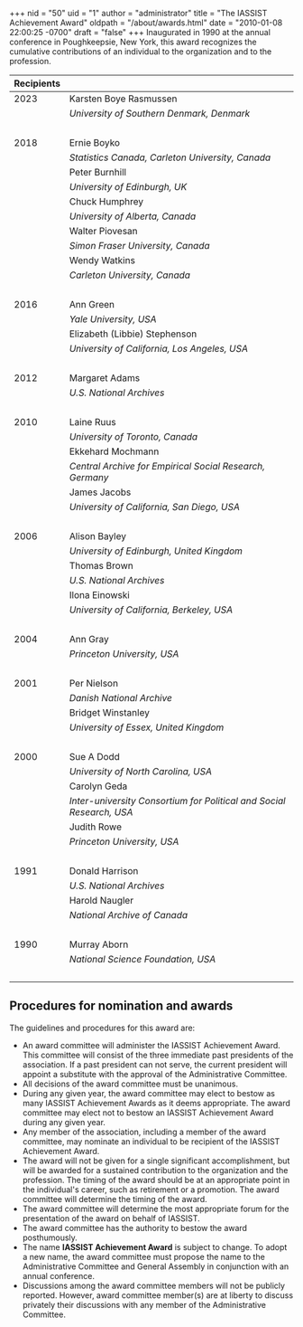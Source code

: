 +++
nid = "50"
uid = "1"
author = "administrator"
title = "The IASSIST Achievement Award"
oldpath = "/about/awards.html"
date = "2010-01-08 22:00:25 -0700"
draft = "false"
+++
Inaugurated in 1990 at the annual conference in Poughkeepsie, New York, this award recognizes the cumulative contributions of an individual to the organization and to the profession.

|Recipients|&nbsp;|
|:---|:---|
| 2023                              | Karsten Boye Rasmussen                      |
|                                   | *University of Southern Denmark, Denmark*|
|&nbsp;|&nbsp;|
| 2018                              | Ernie Boyko                      |
|                                   | *Statistics Canada, Carleton University, Canada*|
|                                   | Peter Burnhill                   |
|                                   | *University of Edinburgh, UK*    |
|                                   | Chuck Humphrey                   |
|                                   | *University of Alberta, Canada*  |
|                                   | Walter Piovesan                  |
|                                   | *Simon Fraser University,  Canada*         |
|                                   | Wendy Watkins                    |
|                                   | *Carleton University, Canada*   |
|&nbsp;|&nbsp;|
| 2016                              | Ann Green                        |
|                                   | *Yale University, USA*            |
|                                   | Elizabeth (Libbie) Stephenson    |
|                                   | *University of California, Los Angeles, USA*      |
|&nbsp;|&nbsp;|
| 2012                              | Margaret Adams                   |
|                                   | *U.S. National Archives*          |
|&nbsp;|&nbsp;|
| 2010                              | Laine Ruus                       |
|                                   | *University of Toronto, Canada*   |
|                                   | Ekkehard Mochmann                |
|                                   | *Central Archive for Empirical Social Research, Germany*    |
|                                   | James Jacobs                     |
|                                   | *University of California, San Diego, USA*   |
|&nbsp;|&nbsp;|
| 2006                              | Alison Bayley                    |
|                                   | *University of Edinburgh, United Kingdom*  |
|                                   | Thomas Brown                     |
|                                   | *U.S. National Archives*          |
|                                   | Ilona Einowski                   |
|                                   | *University of California,  Berkeley, USA*       |
|&nbsp;|&nbsp;|
| 2004                              | Ann Gray                         |
|                                   | *Princeton University, USA*       |
|&nbsp;|&nbsp;|
| 2001                              | Per Nielson                      |
|                                   | *Danish National Archive*         |
|                                   | Bridget Winstanley               |
|                                   | *University of Essex, United Kingdom*      |
|&nbsp;|&nbsp;|
| 2000                              | Sue A Dodd                       |
|                                   | *University of North Carolina, USA*    |
|                                   | Carolyn Geda                     |
|                                   | *Inter-university Consortium for Political and Social Research, USA* |
|                                   | Judith Rowe                      |
|                                   | *Princeton University, USA*       |
|&nbsp;|&nbsp;|
| 1991                              | Donald Harrison                  |
|                                   | *U.S. National Archives*          |
|                                   | Harold Naugler                   |
|                                   | *National Archive of Canada*      |
|&nbsp;|&nbsp;|
| 1990                              | Murray Aborn                     |
|                                   | *National Science Foundation,  USA*   |
|&nbsp;|&nbsp;|

## Procedures for nomination and awards

The guidelines and procedures for this award are:

-   An award committee will administer the IASSIST Achievement Award. This committee will consist of the three immediate past presidents of the association. If a past president can not serve, the current president will appoint a substitute with the approval of the Administrative Committee.
-   All decisions of the award committee must be unanimous. 
-   During any given year, the award committee may elect to bestow as many IASSIST Achievement Awards as it deems appropriate. The award committee may elect not to bestow an IASSIST Achievement Award during any given year.
-   Any member of the association, including a member of the award committee, may nominate an individual to be recipient of the IASSIST Achievement Award.
-   The award will not be given for a single significant accomplishment, but will be awarded for a sustained contribution to the organization and the profession. The timing of the award should be at an appropriate point in the individual's career, such as retirement or a promotion. The award committee will determine the timing of the award.
-   The award committee will determine the most appropriate forum for the presentation of the award on behalf of IASSIST.
-   The award committee has the authority to bestow the award posthumously.
-   The name **IASSIST Achievement Award** is subject to change. To adopt a new name, the award committee must propose the name to the Administrative Committee and General Assembly in conjunction with an annual conference.
-   Discussions among the award committee members will not be publicly reported. However, award committee member(s) are at liberty to discuss privately their discussions with any member of the Administrative Committee.
